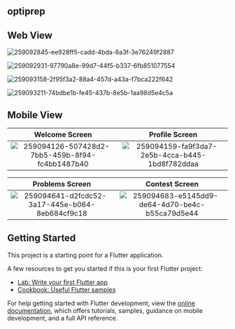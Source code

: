 ## optiprep

## Web View



![259092845-ee928ff5-cadd-4bda-8a3f-3e76249f2887](https://github.com/divyansh1511/OptiPrep/assets/75711789/da2944d2-dfac-49f3-9b1b-37df12b9621f)

![259092931-97790a8e-99d7-44f5-b337-6fb851077554](https://github.com/divyansh1511/OptiPrep/assets/75711789/32a4bfb2-19e6-4c59-a1a7-7dd7ab3075e3)

![259093158-2f95f3a2-88a4-457d-a43a-f7bca222f642](https://github.com/divyansh1511/OptiPrep/assets/75711789/cf9b7052-3067-4bb7-9ecf-185dab94fd5a)

![259093211-74bdbe1b-fe45-437b-8e5b-1aa98d5e4c5a](https://github.com/divyansh1511/OptiPrep/assets/75711789/0c7e8f15-b950-4340-914c-32ce42656cdb)



## Mobile View






Welcome Screen             |  Profile Screen
:-------------------------:|:-------------------------:
![259094126-507428d2-7bb5-459b-8f94-fc4bb1487b40](https://github.com/divyansh1511/OptiPrep/assets/75711789/c1e30463-1367-46ab-a5b3-80ab724fea6c) | ![259094159-fa9f3da7-2e5b-4cca-b445-1bd8f782ddaa](https://github.com/divyansh1511/OptiPrep/assets/75711789/d6370840-f755-40d8-a1b0-a500da54776f)




Problems Screen             |  Contest Screen
:-------------------------:|:-------------------------:
![259094641-d2fcdc52-3a17-445e-b064-8eb684cf9c18](https://github.com/divyansh1511/OptiPrep/assets/75711789/744d86bd-dc78-4080-ac45-9d01ebe929f2)  | ![259094683-e5145dd9-de64-4d70-be4c-b55ca79d5e44](https://github.com/divyansh1511/OptiPrep/assets/75711789/00b889a1-c14d-4d40-9f01-755510b8ce00)

## Getting Started

This project is a starting point for a Flutter application.

A few resources to get you started if this is your first Flutter project:

- [Lab: Write your first Flutter app](https://docs.flutter.dev/get-started/codelab)
- [Cookbook: Useful Flutter samples](https://docs.flutter.dev/cookbook)

For help getting started with Flutter development, view the
[online documentation](https://docs.flutter.dev/), which offers tutorials,
samples, guidance on mobile development, and a full API reference.
